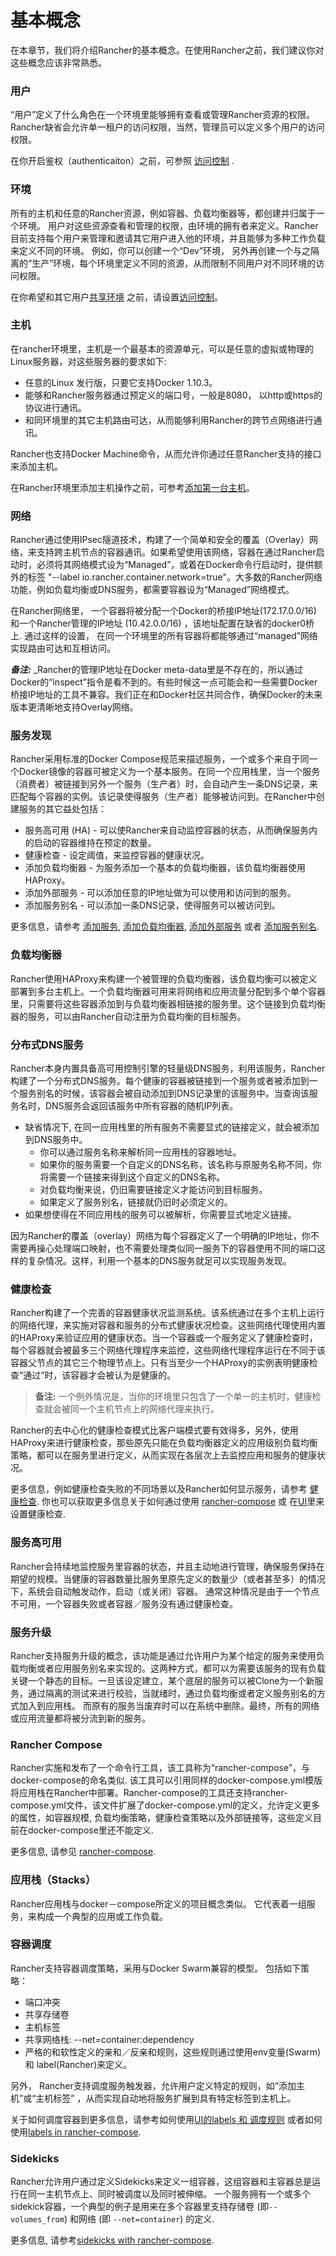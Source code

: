 # 基本概念

在本章节，我们将介绍Rancher的基本概念。在使用Rancher之前，我们建议你对这些概念应该非常熟悉。  

### 用户

“用户”定义了什么角色在一个环境里能够拥有查看或管理Rancher资源的权限。Rancher缺省会允许单一租户的访问权限，当然，管理员可以定义多个用户的访问权限。 

在你开启鉴权（authenticaiton）之前，可参照 [访问控制]({{site.baseurl}}/configuration/access-control.html)  .


### 环境

所有的主机和任意的Rancher资源，例如容器、负载均衡器等，都创建并归属于一个环境。 用户对这些资源查看和管理的权限，由环境的拥有者来定义。Rancher目前支持每个用户来管理和邀请其它用户进入他的环境，并且能够为多种工作负载来定义不同的环境。 例如，你可以创建一个“Dev”环境， 另外再创建一个与之隔离的“生产”环境，每个环境里定义不同的资源，从而限制不同用户对不同环境的访问权限。 

在你希望和其它用户[共享环境]({{site.baseurl}}/configuration/environments.html/) 之前，请设置[访问控制]({{site.baseurl}}/configuration/access-control.html/)。

<a id="host"></a>

### 主机

在rancher环境里，主机是一个最基本的资源单元，可以是任意的虚拟或物理的Linux服务器，对这些服务器的要求如下:

* 任意的Linux 发行版，只要它支持Docker 1.10.3。
* 能够和Rancher服务器通过预定义的端口号，一般是8080， 以http或https的协议进行通讯。 
* 和同环境里的其它主机路由可达，从而能够利用Rancher的跨节点网络进行通讯。

Rancher也支持Docker Machine命令，从而允许你通过任意Rancher支持的接口来添加主机。 

在Rancher环境里添加主机操作之前，可参考[添加第一台主机]({{site.baseurl}}/rancher-ui/infrastructure/hosts.html)。

### 网络

Rancher通过使用IPsec隧道技术，构建了一个简单和安全的覆盖（Overlay）网络，来支持跨主机节点的容器通讯。如果希望使用该网络，容器在通过Rancher启动时，必须将其网络模式设为“Managed”，或着在Docker命令行启动时，提供额外的标签 "--label io.rancher.container.network=true"。大多数的Rancher网络功能，例如负载均衡或DNS服务，都需要容器设为“Managed”网络模式。 

在Rancher网络里， 一个容器将被分配一个Docker的桥接IP地址(172.17.0.0/16) 和一个Rancher管理的IP地址 (10.42.0.0/16) ，该地址配置在缺省的docker0桥上.  通过这样的设置， 在同一个环境里的所有容器将都能够通过“managed”网络实现路由可达和互相访问。

**_备注:_** _Rancher的管理IP地址在Docker meta-data里是不存在的，所以通过Docker的“inspect”指令是看不到的。有些时候这一点可能会和一些需要Docker桥接IP地址的工具不兼容。我们正在和Docker社区共同合作，确保Docker的未来版本更清晰地支持Overlay网络。 

### 服务发现

Rancher采用标准的Docker Compose规范来描述服务，一个或多个来自于同一个Docker镜像的容器可被定义为一个基本服务。在同一个应用栈里，当一个服务（消费者）被链接到另外一个服务（生产者）时，会自动产生一条DNS记录，来匹配每个容器的实例。该记录使得服务（生产者）能够被访问到。在Rancher中创建服务的其它益处包括： 

* 服务高可用 (HA) - 可以使Rancher来自动监控容器的状态，从而确保服务内的启动的容器维持在预定的数量。
* 健康检查 - 设定阈值，来监控容器的健康状况。 
* 添加负载均衡器 - 为服务添加一个基本的负载均衡器，该负载均衡器使用HAProxy。
* 添加外部服务 - 可以添加任意的IP地址做为可以使用和访问到的服务。 
* 添加服务别名 - 可以添加一条DNS记录，使得服务可以被访问到。 

更多信息，请参考 [添加服务]({{site.baseurl}}/rancher-ui/applications/stacks/adding-services.html/), [添加负载均衡器]({{site.baseurl}}/rancher-ui/applications/stacks/adding-balancers.html/), [添加外部服务]({{site.baseurl}}/rancher-ui/applications/stacks/adding-external-services.html/) 或者 [添加服务别名]({{site.baseurl}}/rancher-ui/applications/stacks/adding-service-alias.html/).

### 负载均衡器

Rancher使用HAProxy来构建一个被管理的负载均衡器，该负载均衡可以被定义部署到多台主机上。一个负载均衡器可用来将网络和应用流量分配到多个单个容器里，只需要将这些容器添加到与负载均衡器相链接的服务里。这个链接到负载均衡器的服务，可以由Rancher自动注册为负载均衡的目标服务。 

### 分布式DNS服务 

Rancher本身内置具备高可用控制引擎的轻量级DNS服务，利用该服务，Rancher构建了一个分布式DNS服务。每个健康的容器被链接到一个服务或者被添加到一个服务别名的时候，该容器会被自动添加到DNS记录里的该服务中。当查询该服务名时，DNS服务会返回该服务中所有容器的随机IP列表。

* 缺省情况下, 在同一应用栈里的所有服务不需要显式的链接定义，就会被添加到DNS服务中。  
    * 你可以通过服务名称来解析同一应用栈的容器地址。  
    * 如果你的服务需要一个自定义的DNS名称，该名称与原服务名称不同，你将需要一个链接来得到这个自定义的DNS名称。  
    * 对负载均衡来说，仍旧需要链接定义才能访问到目标服务。 
    * 如果定义了服务别名，链接就仍旧时必须定义的。  
* 如果想使得在不同应用栈的服务可以被解析，你需要显式地定义链接。 

因为Rancher的覆盖（overlay）网络为每个容器定义了一个明确的IP地址，你不需要再操心处理端口映射，也不需要处理类似同一服务下的容器使用不同的端口这样的复杂情况。这样，利用一个基本的DNS服务就足可以实现服务发现。  

### 健康检查

Rancher构建了一个完善的容器健康状况监测系统。该系统通过在多个主机上运行的网络代理，来实施对容器和服务的分布式健康状况检查。这些网络代理使用内置的HAProxy来验证应用的健康状态。当一个容器或一个服务定义了健康检查时，每个容器就会被最多三个网络代理程序来监控，这些网络代理程序运行在不同于该容器父节点的其它三个物理节点上。只有当至少一个HAProxy的实例表明健康检查“通过”时，该容器才会被认为是健康的。  

> **备注:** 一个例外情况是，当你的环境里只包含了一个单一的主机时，健康检查就会被同一个主机节点上的网络代理来执行。 

Rancher的去中心化的健康检查模式比客户端模式要有效得多，另外，使用HAProxy来进行健康检查，那些原先只能在负载均衡器定义的应用级别负载均衡策略，都可以在服务里进行定义，从而实现在各层次上去监控应用和服务的健康状况。  

更多信息，例如健康检查失败的不同场景以及Rancher如何显示服务，请参考 [健康检查]({{site.baseurl}}／rancher-services/health-checks.html/). 你也可以获取更多信息关于如何通过使用 [rancher-compose]({{site.baseurl}}/rancher-compose/rancher-services/#health-check-for-services.html) 或 在[UI]({{site.baseurl}}/rancher-ui/applications/stacks/adding-services/#health-checks.html)里来设置健康检查.

### 服务高可用

Rancher会持续地监控服务里容器的状态，并且主动地进行管理，确保服务保持在期望的规模。当健康的容器数量比服务里原先定义的数量少（或者甚至多）的情况下，系统会自动触发动作，启动（或关闭）容器。 通常这种情况是由于一个节点不可用，一个容器失败或者容器／服务没有通过健康检查。

### 服务升级

Rancher支持服务升级的概念，该功能是通过允许用户为某个给定的服务来使用负载均衡或者应用服务别名来实现的。这两种方式，都可以为需要该服务的现有负载关键一个静态的目标。一旦该设定建立，某个底层的服务可以被Clone为一个新服务，通过隔离的测试来进行校验，当就绪时，通过负载均衡或者定义服务别名的方式加入到应用栈。 而原有的服务当废弃时可以在系统中删除。最终，所有的网络或应用流量都将被分流到新的服务。  

### Rancher Compose

Rancher实施和发布了一个命令行工具，该工具称为“rancher-compose”，与docker-compose的命名类似. 该工具可以引用同样的docker-compose.yml模版将应用栈在Rancher中部署。Rancher-compose的工具还支持rancher-compose.yml文件，该文件扩展了docker-compose.yml的定义，允许定义更多的属性，如容器规模, 负载均衡策略，健康检查策略以及外部链接等，这些定义目前在docker-compose里还不能定义.

更多信息, 请参见 [rancher-compose]({{site.baseurl}}/rancher-compose.html/).

### 应用栈（Stacks）

Rancher应用栈与docker－compose所定义的项目概念类似。 它代表着一组服务，来构成一个典型的应用或工作负载。  

### 容器调度

Rancher支持容器调度策略，采用与Docker Swarm兼容的模型。 包括如下策略： 

* 端口冲突 
* 共享存储卷 
* 主机标签
* 共享网络栈: --net=container:dependency
* 严格的和软性定义的亲和／反亲和规则，这些规则通过使用env变量(Swarm)和 label(Rancher)来定义。

另外， Rancher支持调度服务触发器，允许用户定义特定的规则，如“添加主机”或“主机标签” ，从而实现自动地将服务扩展到具有特定标签到主机上。  

关于如何调度容器到更多信息，请参考如何使用[UI的labels 和 调度规则]({{site.baseurl}}/rancher-ui/scheduling.html/) 或者如何使用[labels in rancher-compose]({{site.baseurl}}/rancher-compose/scheduling.html/).

### Sidekicks

Rancher允许用户通过定义Sidekicks来定义一组容器，这组容器和主容器总是运行在同一主机节点上、同时被调度以及同时被伸缩。 一个服务拥有一个或多个sidekick容器，一个典型的例子是用来在多个容器里支持存储卷 (即`--volumes_from`) 和网络 (即 `--net=container`) 的定义.

更多信息, 请参考[sidekicks with rancher-compose]({{site.baseurl}}/rancher-compose/#sidekicks.html).


